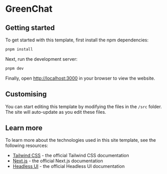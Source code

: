 # GreenChat

## Getting started

To get started with this template, first install the npm dependencies:

```bash
pnpm install
```

Next, run the development server:

```bash
pnpm dev
```

Finally, open [http://localhost:3000](http://localhost:3000) in your browser to view the website.

## Customising

You can start editing this template by modifying the files in the `/src` folder. The site will auto-update as you edit these files.

## Learn more

To learn more about the technologies used in this site template, see the following resources:

- [Tailwind CSS](https://tailwindcss.com/docs) - the official Tailwind CSS documentation
- [Next.js](https://nextjs.org/docs) - the official Next.js documentation
- [Headless UI](https://headlessui.dev) - the official Headless UI documentation

